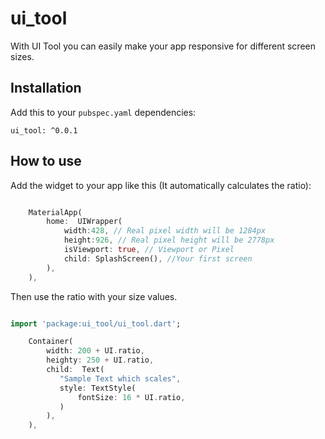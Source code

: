 # ui_tool

With UI Tool you can easily make your app responsive for different screen sizes.


## Installation

Add this to your `pubspec.yaml` dependencies:

```
ui_tool: ^0.0.1
```

## How to use

Add the widget to your app like this (It automatically calculates the ratio):

```dart

    MaterialApp(      
        home:  UIWrapper(
            width:428, // Real pixel width will be 1284px
            height:926, // Real pixel height will be 2778px
            isViewport: true, // Viewport or Pixel
            child: SplashScreen(), //Your first screen
        ),
    ),

```

Then use the ratio with your size values.

```dart

import 'package:ui_tool/ui_tool.dart';

    Container(      
        width: 200 + UI.ratio,
        heighty: 250 + UI.ratio,
        child:  Text(
           "Sample Text which scales",
           style: TextStyle(
               fontSize: 16 * UI.ratio,
           )
        ),
    ),

```
